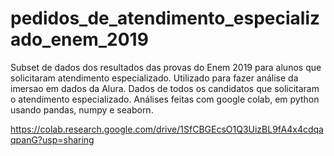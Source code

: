 # pedidos_de_atendimento_especializado_enem_2019

Subset de dados dos resultados das provas do Enem 2019 para alunos que solicitaram atendimento especializado.
Utilizado para fazer análise da imersao em dados da Alura.
Dados de todos os candidatos que solicitaram o atendimento especializado. Análises feitas com google colab, em python  usando 
pandas, numpy e seaborn.

https://colab.research.google.com/drive/1SfCBGEcsO1Q3UizBL9fA4x4cdqaqpanG?usp=sharing
